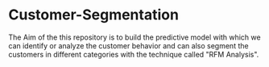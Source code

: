 # Customer-Segmentation
The Aim of the this repository is to build the predictive model with which we can identify or analyze the customer behavior and can also segment the customers in different categories with the technique called "RFM Analysis".
